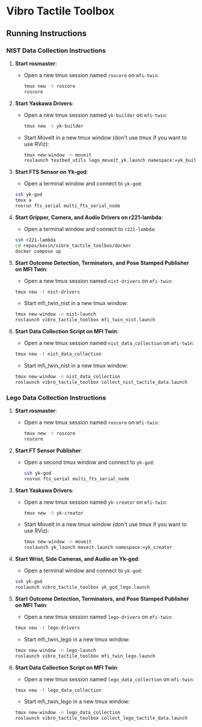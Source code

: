 # Vibro Tactile Toolbox

## Running Instructions

### NIST Data Collection Instructions
1. **Start rosmaster**:
   - Open a new tmux session named `roscore` on `mfi-twin`:
     ```sh
     tmux new -t roscore
     roscore
     ```

2. **Start Yaskawa Drivers**:
   - Open a new tmux session named `yk-builder` on `mfi-twin`:
     ```sh
     tmux new -t yk-builder
     ```
   - Start MoveIt in a new tmux window (don't use tmux if you want to use RViz):
     ```sh
     tmux new-window -n moveit
     roslaunch testbed_utils lego_moveit_yk.launch namespace:=yk_builder
     ```

3. **Start FTS Sensor on Yk-god**:
    - Open a terminal window and connect to `yk-god`:
     ```sh
     ssh yk-god
     tmux a
     rosrun fts_serial multi_fts_serial_node
     ```
    
4. **Start Gripper, Camera, and Audio Drivers on r221-lambda**:
    - Open a terminal window and connect to `r221-lambda`:
     ```sh
     ssh r221-lambda
     cd repos/kevin/vibro_tactile_toolbox/docker
     docker compose up
     ```

5. **Start Outcome Detection, Terminators, and Pose Stamped Publisher on MFI Twin**:
    - Open a new tmux session named `nist-drivers` on `mfi-twin`:
     ```sh
     tmux new -t nist-drivers
     ```
    - Start mfi_twin_nist in a new tmux window:
     ```sh
     tmux new-window -n nist-launch
     roslaunch vibro_tactile_toolbox mfi_twin_nist.launch
     ```
6. **Start Data Collection Script on MFI Twin**:
    - Open a new tmux session named `nist_data_collection` on `mfi-twin`:
     ```sh
     tmux new -t nist_data_collection
     ```
    - Start mfi_twin_nist in a new tmux window:
     ```sh
     tmux new-window -n nist_data_collection
     roslaunch vibro_tactile_toolbox collect_nist_tactile_data.launch
     ```


### Lego Data Collection Instructions
1. **Start rosmaster**:
   - Open a new tmux session named `roscore` on `mfi-twin`:
     ```sh
     tmux new -t roscore
     roscore
     ```

2. **Start FT Sensor Publisher**:
   - Open a second tmux window and connect to `yk-god`:
     ```sh
     ssh yk-god
     rosrun fts_serial multi_fts_serial_node
     ```

3. **Start Yaskawa Drivers**:
   - Open a new tmux session named `yk-creator` on `mfi-twin`:
     ```sh
     tmux new -t yk-creator
     ```
   - Start MoveIt in a new tmux window (don't use tmux if you want to use RViz):
     ```sh
     tmux new-window -n moveit
     roslaunch yk_launch moveit.launch namespace:=yk_creator
     ```

4. **Start Wrist, Side Cameras, and Audio on Yk-god**:
    - Open a terminal window and connect to `yk-god`:
     ```sh
     ssh yk-god
     roslaunch vibro_tactile_toolbox yk_god_lego.launch
     ```

5. **Start Outcome Detection, Terminators, and Pose Stamped Publisher on MFI Twin**:
    - Open a new tmux session named `lego-drivers` on `mfi-twin`:
     ```sh
     tmux new -t lego-drivers
     ```
    - Start mfi_twin_lego in a new tmux window:
     ```sh
     tmux new-window -n lego-launch
     roslaunch vibro_tactile_toolbox mfi_twin_lego.launch
     ```
6. **Start Data Collection Script on MFI Twin**:
    - Open a new tmux session named `lego_data_collection` on `mfi-twin`:
     ```sh
     tmux new -t lego_data_collection
     ```
    - Start mfi_twin_lego in a new tmux window:
     ```sh
     tmux new-window -n lego_data_collection
     roslaunch vibro_tactile_toolbox collect_lego_tactile_data.launch
     ```